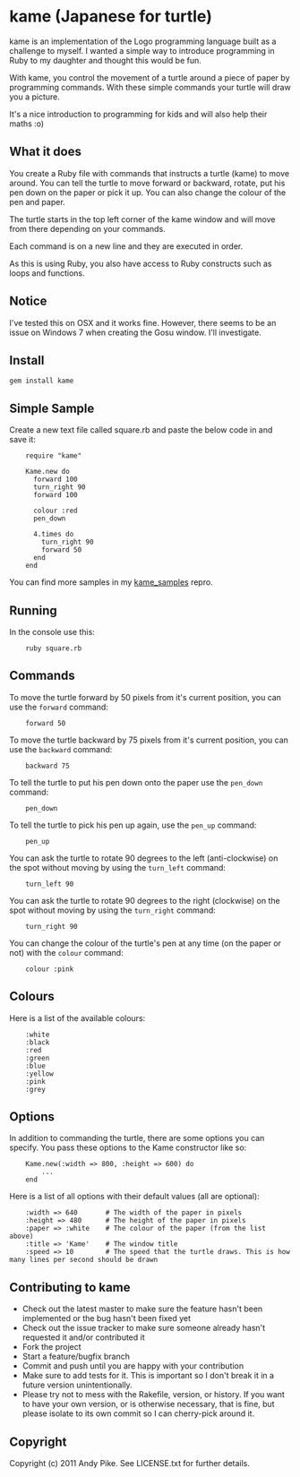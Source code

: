 kame (Japanese for turtle)
==========================

kame is an implementation of the Logo programming language built as a challenge to myself. I wanted a simple way to introduce programming in Ruby to my daughter and thought this would be fun.

With kame, you control the movement of a turtle around a piece of paper by programming commands. With these simple commands your turtle will draw you a picture.

It's a nice introduction to programming for kids and will also help their maths :o)

What it does
------------

You create a Ruby file with commands that instructs a turtle (kame) to move around. You can tell the turtle to move forward or backward, rotate, put his pen down on the paper or pick it up. You can also change the colour of the pen and paper. 

The turtle starts in the top left corner of the kame window and will move from there depending on your commands.

Each command is on a new line and they are executed in order.

As this is using Ruby, you also have access to Ruby constructs such as loops and functions.

Notice
------

I've tested this on OSX and it works fine. However, there seems to be an issue on Windows 7 when creating the Gosu window. I'll investigate.

Install
-------

	gem install kame

Simple Sample
-------------

Create a new text file called square.rb and paste the below code in and save it:

		require "kame"

		Kame.new do
		  forward 100
		  turn_right 90
		  forward 100
  
		  colour :red
		  pen_down
  
		  4.times do
		    turn_right 90
		    forward 50     
		  end
		end

You can find more samples in my [kame_samples](https://github.com/andypike/kame_samples) repro.

Running
-------

In the console use this:

		ruby square.rb

Commands
--------

To move the turtle forward by 50 pixels from it's current position, you can use the `forward` command:

		forward 50
		
To move the turtle backward by 75 pixels from it's current position, you can use the `backward` command:

		backward 75
		
To tell the turtle to put his pen down onto the paper use the `pen_down` command:
		
		pen_down

To tell the turtle to pick his pen up again, use the `pen_up` command:

		pen_up
	  
You can ask the turtle to rotate 90 degrees to the left (anti-clockwise) on the spot without moving by using the `turn_left` command:

		turn_left 90
	  
You can ask the turtle to rotate 90 degrees to the right (clockwise) on the spot without moving by using the `turn_right` command:

		turn_right 90

You can change the colour of the turtle's pen at any time (on the paper or not) with the `colour` command:

		colour :pink
		
Colours
-------

Here is a list of the available colours:

		:white
		:black
		:red
		:green
		:blue
		:yellow
		:pink
		:grey

Options
-------

In addition to commanding the turtle, there are some options you can specify. You pass these options to the Kame constructor like so:

		Kame.new(:width => 800, :height => 600) do
			...
		end

Here is a list of all options with their default values (all are optional):

		:width => 640 		# The width of the paper in pixels
		:height => 480		# The height of the paper in pixels
		:paper => :white	# The colour of the paper (from the list above)
		:title => 'Kame'  	# The window title
		:speed => 10		# The speed that the turtle draws. This is how many lines per second should be drawn


Contributing to kame
--------------------
 
* Check out the latest master to make sure the feature hasn't been implemented or the bug hasn't been fixed yet
* Check out the issue tracker to make sure someone already hasn't requested it and/or contributed it
* Fork the project
* Start a feature/bugfix branch
* Commit and push until you are happy with your contribution
* Make sure to add tests for it. This is important so I don't break it in a future version unintentionally.
* Please try not to mess with the Rakefile, version, or history. If you want to have your own version, or is otherwise necessary, that is fine, but please isolate to its own commit so I can cherry-pick around it.

Copyright
---------

Copyright (c) 2011 Andy Pike. See LICENSE.txt for further details.


